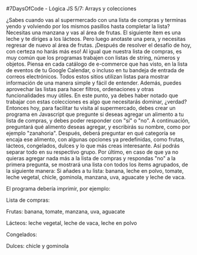 #7DaysOfCode - Lógica JS 5/7: Arrays y colecciones

¿Sabes cuando vas al supermercado con una lista de compras y terminas yendo y volviendo por los mismos pasillos hasta completar la lista?
Necesitas una manzana y vas al área de frutas. El siguiente ítem es una leche y te diriges a los lácteos. Pero luego anotaste una pera, y necesitas regresar de nuevo al área de frutas.
¡Después de resolver el desafío de hoy, con certeza no harás más eso!
Al igual que nuestra lista de compras, es muy común que los programas trabajen con listas de string, números y objetos.
Piensa en cada catálogo de e-commerce que has visto, en la lista de eventos de tu Google Calendar, o incluso en tu bandeja de entrada de correos electrónicos. Todos estos sitios utilizan listas para mostrar información de una manera simple y fácil de entender.
Además, puedes aprovechar las listas para hacer filtros, ordenaciones y otras funcionalidades muy útiles.
En este punto, ya debes haber notado que trabajar con estas colecciones es algo que necesitarás dominar, ¿verdad?
Entonces hoy, para facilitar tu visita al supermercado, debes crear un programa en Javascript que pregunte si deseas agregar un alimento a tu lista de compras, y debes poder responder con "sí" o "no".
A continuación, preguntará qué alimento deseas agregar, y escribirás su nombre, como por ejemplo "zanahoria".
Después, deberá preguntar en qué categoría se encaja ese alimento, con algunas opciones ya predefinidas, como frutas, lácteos, congelados, dulces y lo que más creas interesante. Así podrás separar todo en su respectivo grupo.
Por último, en caso de que ya no quieras agregar nada más a la lista de compras y respondas "no" a la primera pregunta, se mostrará una lista con todos los ítems agrupados, de la siguiente manera:
Si añades a tu lista:
banana, leche en polvo, tomate, leche vegetal, chicle, gominola, manzana, uva, aguacate y leche de vaca.

El programa debería imprimir, por ejemplo:

Lista de compras:

Frutas: banana, tomate, manzana, uva, aguacate

Lácteos: leche vegetal, leche de vaca, leche en polvo

Congelados: 

Dulces: chicle y gominola
